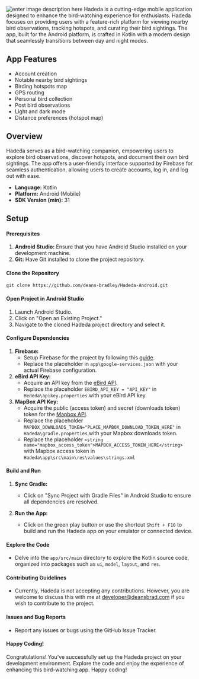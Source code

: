 ![enter image description here](https://i.imgur.com/7y28abd.png)
Hadeda is a cutting-edge mobile application designed to enhance the bird-watching experience for enthusiasts. Hadeda focuses on providing users with a feature-rich platform for viewing nearby bird observations, tracking hotspots, and curating their bird sightings. The app, built for the Android platform, is crafted in Kotlin with a modern design that seamlessly transitions between day and night modes.
## App Features

 - Account creation
 - Notable nearby bird sightings
 - Birding hotspots map
 - GPS routing
 - Personal bird collection
 - Post bird observations
 - Light and dark mode
 - Distance preferences (hotspot map)
## Overview
Hadeda serves as a bird-watching companion, empowering users to explore bird observations, discover hotspots, and document their own bird sightings. The app offers a user-friendly interface supported by Firebase for seamless authentication, allowing users to create accounts, log in, and log out with ease.
- **Language:** Kotlin
- **Platform:** Android (Mobile)
- **SDK Version (min):** 31

## Setup

#### Prerequisites

1.  **Android Studio:** Ensure that you have Android Studio installed on your development machine.
2.  **Git:** Have Git installed to clone the project repository.
    

#### Clone the Repository

    git clone https://github.com/deans-bradley/Hadeda-Android.git

#### Open Project in Android Studio

1.  Launch Android Studio.
2.  Click on "Open an Existing Project."
3.  Navigate to the cloned Hadeda project directory and select it.

#### Configure Dependencies

1.  **Firebase:**
    -   Setup Firebase for the project by following this [guide](https://firebase.google.com/docs/android/setup).
    -   Replace the placeholder in `app\google-services.json` with your actual Firebase configuration.
2.  **eBird API Key:**
    -   Acquire an API key from the [eBird API](https://documenter.getpostman.com/view/664302/S1ENwy59#intro).
    -   Replace the placeholder `EBIRD_API_KEY = "API_KEY"` in `Hededa\apikey.properties` with your eBird API key.
3.  **MapBox API Key:**
    -   Acquire the public (access token) and secret (downloads token) token for the [Mapbox API](https://www.mapbox.com/).
    -   Replace the placeholder `MAPBOX_DOWNLOADS_TOKEN="PLACE_MAPBOX_DOWNLOAD_TOKEN_HERE"`   in `Hadeda\gradle.properties` with your Mapbox downloads token.
    - Replace the placeholder `<string name="mapbox_access_token">MAPBOX_ACCESS_TOKEN_HERE</string>` with Mapbox access token in `Hadeda\app\src\main\res\values\strings.xml`

#### Build and Run

1.  **Sync Gradle:**
    
    -   Click on "Sync Project with Gradle Files" in Android Studio to ensure all dependencies are resolved.
2.  **Run the App:**
    
    -   Click on the green play button or use the shortcut `Shift + F10` to build and run the Hadeda app on your emulator or connected device.

#### Explore the Code

-   Delve into the `app/src/main` directory to explore the Kotlin source code, organized into packages such as `ui`, `model`, `layout`, and `res`.

#### Contributing Guidelines

-   Currently, Hadeda is not accepting any contributions. However, you are welcome to discuss this with me at developer@deansbrad.com if you wish to contribute to the project.

#### Issues and Bug Reports

-   Report any issues or bugs using the GitHub Issue Tracker.

#### Happy Coding!

Congratulations! You've successfully set up the Hadeda project on your development environment. Explore the code and enjoy the experience of enhancing this bird-watching app. Happy coding!
